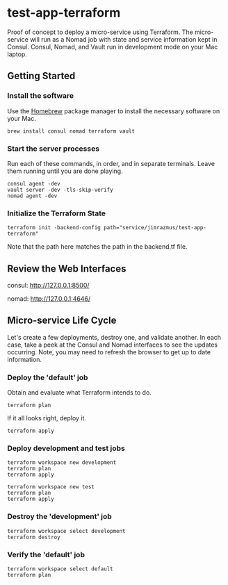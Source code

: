 # test-app-terraform

Proof of concept to deploy a micro-service using Terraform. The micro-service will run as a Nomad job with state and service information kept in Consul. Consul, Nomad, and Vault run in development mode on your Mac laptop.

## Getting Started

### Install the software

Use the [Homebrew](https://brew.sh/) package manager to install the necessary software on your Mac.

```
brew install consul nomad terraform vault
```

### Start the server processes

Run each of these commands, in order, and in separate terminals. Leave them running until you are done playing.

```
consul agent -dev
vault server -dev -tls-skip-verify
nomad agent -dev
```

### Initialize the Terraform State

```
terraform init -backend-config path="service/jimrazmus/test-app-terraform"
```

Note that the path here matches the path in the backend.tf file.

## Review the Web Interfaces

consul: http://127.0.0.1:8500/

nomad: http://127.0.0.1:4646/

## Micro-service Life Cycle

Let's create a few deployments, destroy one, and validate another. In each case, take a peek at the Consul and Nomad interfaces to see the updates occurring. Note, you may need to refresh the browser to get up to date information.

### Deploy the 'default' job

Obtain and evaluate what Terraform intends to do.

```
terraform plan
```

If it all looks right, deploy it.

```
terraform apply
```

### Deploy development and test jobs

```
terraform workspace new development
terraform plan
terraform apply

terraform workspace new test
terraform plan
terraform apply
```

### Destroy the 'development' job

```
terraform workspace select development
terraform destroy
```

### Verify the 'default' job

```
terraform workspace select default
terraform plan
```
